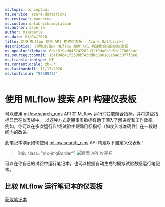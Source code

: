 ```yaml
---
ms.topic: conceptual
ms.service: azure-databricks
ms.reviewer: mamccrea
ms.custom: databricksmigration
ms.author: saperla
author: mssaperla
ms.date: 03/04/2020
title: 使用 MLflow 搜索 API 构建仪表板 - Azure Databricks
description: 了解如何使用 MLflow 搜索 API 构建聚合指标的仪表板
ms.openlocfilehash: 6dac819ad043742282a9119da8b9d5fc270d8c4c
ms.sourcegitcommit: 16af84b41f239bb743ddbc086181eba630f7f3e8
ms.translationtype: HT
ms.contentlocale: zh-CN
ms.lasthandoff: 11/13/2020
ms.locfileid: "94589481"
---
```

# <a name="build-dashboards-with-the-mlflow-search-api"></a><a id="build-dashboards"> </a><a id="build-dashboards-with-the-mlflow-search-api"> </a>使用 MLflow 搜索 API 构建仪表板

可以使用 [mlflow.search_runs](https://www.mlflow.org/docs/latest/search-syntax.html#programmatically-searching-runs) API 在 MLflow 运行时拉取聚合指标，并将这些指标显示在仪表板中。 以这种方式定期审阅指标有助于深入了解进度和工作效率。 例如，你可以在多次运行和/或试验中跟踪目标指标（如收入或准确性）在一段时间内的改进。

此笔记本演示如何使用 [mlflow.search_runs](https://www.mlflow.org/docs/latest/search-syntax.html#programmatically-searching-runs) API 构建以下自定义仪表板：

> [!div class="mx-imgBorder"]
> ![搜索 API 仪表板](../../_static/images/mlflow/search_api_dashboard.png)

可以在你自己的试验中运行笔记本，也可以根据自动生成的模拟试验数据运行笔记本。

## <a name="dashboard-comparing-mlflow-runs-notebook"></a>比较 MLflow 运行笔记本的仪表板

[获取笔记本](../../_static/notebooks/mlflow/custom-dashboards-mlflow-search-api.html)